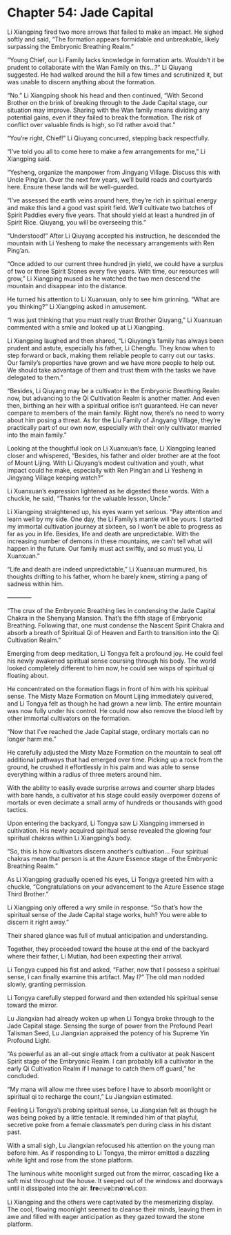 # Chapter 54: Jade Capital

Li Xiangping fired two more arrows that failed to make an impact. He sighed softly and said, “The formation appears formidable and unbreakable, likely surpassing the Embryonic Breathing Realm.”

“Young Chief, our Li Family lacks knowledge in formation arts. Wouldn’t it be prudent to collaborate with the Wan Family on this...?” Li Qiuyang suggested. He had walked around the hill a few times and scrutinized it, but was unable to discern anything about the formation.

“No.” Li Xiangping shook his head and then continued, “With Second Brother on the brink of breaking through to the Jade Capital stage, our situation may improve. Sharing with the Wan family means dividing any potential gains, even if they failed to break the formation. The risk of conflict over valuable finds is high, so I’d rather avoid that.”

“You’re right, Chief!” Li Qiuyang concurred, stepping back respectfully.

“I’ve told you all to come here to make a few arrangements for me,” Li Xiangping said.

“Yesheng, organize the manpower from Jingyang Village. Discuss this with Uncle Ping’an. Over the next few years, we’ll build roads and courtyards here. Ensure these lands will be well-guarded.

“I’ve assessed the earth veins around here, they’re rich in spiritual energy and make this land a good vast spirit field. We’ll cultivate two batches of Spirit Paddies every five years. That should yield at least a hundred jin of Spirit Rice. Qiuyang, you will be overseeing this.”

“Understood!” After Li Qiuyang accepted his instruction, he descended the mountain with Li Yesheng to make the necessary arrangements with Ren Ping’an.

“Once added to our current three hundred jin yield, we could have a surplus of two or three Spirit Stones every five years. With time, our resources will grow,” Li Xiangping mused as he watched the two men descend the mountain and disappear into the distance.

He turned his attention to Li Xuanxuan, only to see him grinning. “What are you thinking?” Li Xiangping asked in amusement.

“I was just thinking that you must really trust Brother Qiuyang,” Li Xuanxuan commented with a smile and looked up at Li Xiangping.

Li Xiangping laughed and then shared, “Li Qiuyang’s family has always been prudent and astute, especially his father, Li Chengfu. They know when to step forward or back, making them reliable people to carry out our tasks. Our family’s properties have grown and we have more people to help out. We should take advantage of them and trust them with the tasks we have delegated to them.”

“Besides, Li Qiuyang may be a cultivator in the Embryonic Breathing Realm now, but advancing to the Qi Cultivation Realm is another matter. And even then, birthing an heir with a spiritual orifice isn’t guaranteed. He can never compare to members of the main family. Right now, there’s no need to worry about him posing a threat. As for the Liu Family of Jingyang Village, they’re practically part of our own now, especially with their only cultivator married into the main family.”

Looking at the thoughtful look on Li Xuanxuan’s face, Li Xiangping leaned closer and whispered, “Besides, his father and older brother are at the foot of Mount Lijing. With Li Qiuyang’s modest cultivation and youth, what impact could he make, especially with Ren Ping’an and Li Yesheng in Jingyang Village keeping watch?”

Li Xuanxuan’s expression lightened as he digested these words. With a chuckle, he said, “Thanks for the valuable lesson, Uncle.”

Li Xiangping straightened up, his eyes warm yet serious. “Pay attention and learn well by my side. One day, the Li Family’s mantle will be yours. I started my immortal cultivation journey at sixteen, so I won’t be able to progress as far as you in life. Besides, life and death are unpredictable. With the increasing number of demons in these mountains, we can’t tell what will happen in the future. Our family must act swiftly, and so must you, Li Xuanxuan.”

“Life and death are indeed unpredictable,” Li Xuanxuan murmured, his thoughts drifting to his father, whom he barely knew, stirring a pang of sadness within him.

————

“The crux of the Embryonic Breathing lies in condensing the Jade Capital Chakra in the Shenyang Mansion. That’s the fifth stage of Embryonic Breathing. Following that, one must condense the Nascent Spirit Chakra and absorb a breath of Spiritual Qi of Heaven and Earth to transition into the Qi Cultivation Realm.”

Emerging from deep meditation, Li Tongya felt a profound joy. He could feel his newly awakened spiritual sense coursing through his body. The world looked completely different to him now, he could see wisps of spiritual qi floating about.

He concentrated on the formation flags in front of him with his spiritual sense. The Misty Maze Formation on Mount Lijing immediately quivered, and Li Tongya felt as though he had grown a new limb. The entire mountain was now fully under his control. He could now also remove the blood left by other immortal cultivators on the formation.

“Now that I’ve reached the Jade Capital stage, ordinary mortals can no longer harm me.”

He carefully adjusted the Misty Maze Formation on the mountain to seal off additional pathways that had emerged over time. Picking up a rock from the ground, he crushed it effortlessly in his palm and was able to sense everything within a radius of three meters around him.

With the ability to easily evade surprise arrows and counter sharp blades with bare hands, a cultivator at his stage could easily overpower dozens of mortals or even decimate a small army of hundreds or thousands with good tactics.

Upon entering the backyard, Li Tongya saw Li Xiangping immersed in cultivation. His newly acquired spiritual sense revealed the glowing four spiritual chakras within Li Xiangping’s body.

“So, this is how cultivators discern another’s cultivation... Four spiritual chakras mean that person is at the Azure Essence stage of the Embryonic Breathing Realm.”

As Li Xiangping gradually opened his eyes, Li Tongya greeted him with a chuckle, “Congratulations on your advancement to the Azure Essence stage Third Brother.”

Li Xiangping only offered a wry smile in response. “So that’s how the spiritual sense of the Jade Capital stage works, huh? You were able to discern it right away.”

Their shared glance was full of mutual anticipation and understanding.

Together, they proceeded toward the house at the end of the backyard where their father, Li Mutian, had been expecting their arrival.

Li Tongya cupped his fist and asked, “Father, now that I possess a spiritual sense, I can finally examine this artifact. May I?” The old man nodded slowly, granting permission.

Li Tongya carefully stepped forward and then extended his spiritual sense toward the mirror.

Lu Jiangxian had already woken up when Li Tongya broke through to the Jade Capital stage. Sensing the surge of power from the Profound Pearl Talisman Seed, Lu Jiangxian appraised the potency of his Supreme Yin Profound Light.

“As powerful as an all-out single attack from a cultivator at peak Nascent Spirit stage of the Embryonic Realm. I can probably kill a cultivator in the early Qi Cultivation Realm if I manage to catch them off guard,” he concluded.

“My mana will allow me three uses before I have to absorb moonlight or spiritual qi to recharge the count,” Lu Jiangxian estimated.

Feeling Li Tongya’s probing spiritual sense, Lu Jiangxian felt as though he was being poked by a little tentacle. It reminded him of that playful, secretive poke from a female classmate’s pen during class in his distant past.

With a small sigh, Lu Jiangxian refocused his attention on the young man before him. As if responding to Li Tongya, the mirror emitted a dazzling white light and rose from the stone platform.

The luminous white moonlight surged out from the mirror, cascading like a soft mist throughout the house. It seeped out of the windows and doorways until it dissipated into the air.
𝐟𝗿𝐞𝚎𝚠𝐞𝚋𝕟𝐨𝚟𝐞𝕝.𝕔𝕠𝚖

Li Xiangping and the others were captivated by the mesmerizing display. The cool, flowing moonlight seemed to cleanse their minds, leaving them in awe and filled with eager anticipation as they gazed toward the stone platform.
